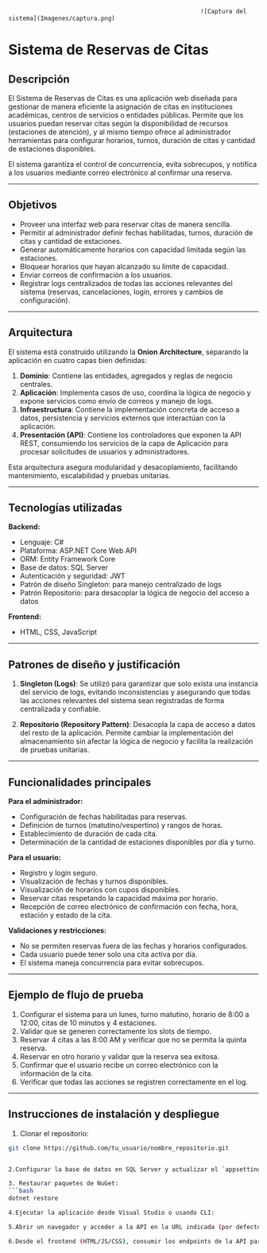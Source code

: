                                                           ![Captura del sistema](Imagenes/captura.png)













# Sistema de Reservas de Citas

## Descripción
El Sistema de Reservas de Citas es una aplicación web diseñada para gestionar de manera eficiente la asignación de citas en instituciones académicas, centros de servicios o entidades públicas. Permite que los usuarios puedan reservar citas según la disponibilidad de recursos (estaciones de atención), y al mismo tiempo ofrece al administrador herramientas para configurar horarios, turnos, duración de citas y cantidad de estaciones disponibles.

El sistema garantiza el control de concurrencia, evita sobrecupos, y notifica a los usuarios mediante correo electrónico al confirmar una reserva.

---

## Objetivos
- Proveer una interfaz web para reservar citas de manera sencilla.
- Permitir al administrador definir fechas habilitadas, turnos, duración de citas y cantidad de estaciones.
- Generar automáticamente horarios con capacidad limitada según las estaciones.
- Bloquear horarios que hayan alcanzado su límite de capacidad.
- Enviar correos de confirmación a los usuarios.
- Registrar logs centralizados de todas las acciones relevantes del sistema (reservas, cancelaciones, login, errores y cambios de configuración).

---

## Arquitectura
El sistema está construido utilizando la **Onion Architecture**, separando la aplicación en cuatro capas bien definidas:

1. **Dominio**: Contiene las entidades, agregados y reglas de negocio centrales.
2. **Aplicación**: Implementa casos de uso, coordina la lógica de negocio y expone servicios como envío de correos y manejo de logs.
3. **Infraestructura**: Contiene la implementación concreta de acceso a datos, persistencia y servicios externos que interactúan con la aplicación.
4. **Presentación (API)**: Contiene los controladores que exponen la API REST, consumiendo los servicios de la capa de Aplicación para procesar solicitudes de usuarios y administradores.

Esta arquitectura asegura modularidad y desacoplamiento, facilitando mantenimiento, escalabilidad y pruebas unitarias.

---

## Tecnologías utilizadas

**Backend:**
- Lenguaje: C#
- Plataforma: ASP.NET Core Web API
- ORM: Entity Framework Core
- Base de datos: SQL Server
- Autenticación y seguridad: JWT
- Patrón de diseño Singleton: para manejo centralizado de logs
- Patrón Repositorio: para desacoplar la lógica de negocio del acceso a datos

**Frontend:**
- HTML, CSS, JavaScript

---

## Patrones de diseño y justificación

1. **Singleton (Logs)**: Se utilizó para garantizar que solo exista una instancia del servicio de logs, evitando inconsistencias y asegurando que todas las acciones relevantes del sistema sean registradas de forma centralizada y confiable.

2. **Repositorio (Repository Pattern)**: Desacopla la capa de acceso a datos del resto de la aplicación. Permite cambiar la implementación del almacenamiento sin afectar la lógica de negocio y facilita la realización de pruebas unitarias.

---

## Funcionalidades principales

**Para el administrador:**
- Configuración de fechas habilitadas para reservas.
- Definición de turnos (matutino/vespertino) y rangos de horas.
- Establecimiento de duración de cada cita.
- Determinación de la cantidad de estaciones disponibles por día y turno.

**Para el usuario:**
- Registro y login seguro.
- Visualización de fechas y turnos disponibles.
- Visualización de horarios con cupos disponibles.
- Reservar citas respetando la capacidad máxima por horario.
- Recepción de correo electrónico de confirmación con fecha, hora, estación y estado de la cita.

**Validaciones y restricciones:**
- No se permiten reservas fuera de las fechas y horarios configurados.
- Cada usuario puede tener solo una cita activa por día.
- El sistema maneja concurrencia para evitar sobrecupos.

---

## Ejemplo de flujo de prueba
1. Configurar el sistema para un lunes, turno matutino, horario de 8:00 a 12:00, citas de 10 minutos y 4 estaciones.
2. Validar que se generen correctamente los slots de tiempo.
3. Reservar 4 citas a las 8:00 AM y verificar que no se permita la quinta reserva.
4. Reservar en otro horario y validar que la reserva sea exitosa.
5. Confirmar que el usuario recibe un correo electrónico con la información de la cita.
6. Verificar que todas las acciones se registren correctamente en el log.

---

## Instrucciones de instalación y despliegue

1. Clonar el repositorio:
```bash
git clone https://github.com/tu_usuario/nombre_repositorio.git


2.Configurar la base de datos en SQL Server y actualizar el `appsettings.json` con la cadena de conexión.

3. Restaurar paquetes de NuGet:
```bash
dotnet restore

4.Ejecutar la aplicación desde Visual Studio o usando CLI:

5.Abrir un navegador y acceder a la API en la URL indicada (por defecto https://localhost:5001) para interactuar con la aplicación.

6.Desde el frontend (HTML/JS/CSS), consumir los endpoints de la API para realizar reservas y administrar la configuración según el rol de usuario.
